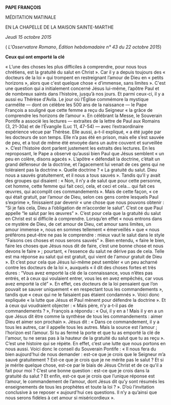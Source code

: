 **PAPE FRANÇOIS**

MÉDITATION MATINALE

EN LA CHAPELLE DE LA MAISON SAINTE-MARTHE

*Jeudi 15 octobre 2015*

( *L'Osservatore Romano*, *Édition hebdomadaire n° 43 du 22 octobre 2015*)

**Ceux qui ont emporté la clé**

« L’une des choses les plus difficiles à comprendre, pour nous tous chrétiens, est la gratuité du salut en Christ ». Car il y a depuis toujours des « docteurs de la loi » qui trompent en restreignant l’amour de Dieu en « petits horizons », alors que c'est quelque chose « d’immense, sans limites ». C'est une question qui a initialement concerné Jésus lui-même, l’apôtre Paul et de nombreux saints dans l’histoire, jusqu’à nos jours. Et parmi ceux-ci, il y a aussi eu Thérèse d'Avila. Le jour où l’Église commémore la mystique carmélite — dont on célèbre les 500 ans de la naissance — le Pape François a souligné que cette femme a reçu du Seigneur « la grâce de comprendre les horizons de l’amour ». En célébrant la Messe, le Souverain Pontife a associé les lectures — extraites de la lettre de Paul aux Romains (3, 21-30a) et de l’Évangile (Luc 11, 47-54) — avec l’extraordinaire expérience vécue par Thérèse. Elle aussi, a-t-il expliqué, « a été jugée par les docteurs de son temps. Elle n’a pas été en prison, mais elle s’est sauvée de peu, et a tout de même été envoyée dans un autre couvent et surveillée ». C’est l’histoire dont parlent justement les extraits des lectures. En les reproposant, le Pape a observé qu’aussi bien Paul que Jésus semblent « un peu en colère, disons agacés ». L’apôtre « défendait la doctrine, c’était un grand défenseur de la doctrine, et l’agacement lui venait de ces gens qui ne toléraient pas la doctrine ». Quelle doctrine ? « La gratuité du salut. Dieu nous a sauvés gratuitement, et il nous a tous sauvés ». Tandis qu’il y avait des groupes qui disaient : « Non, il n’y a de salut que pour cette personne, cet homme, cette femme qui fait ceci, cela, et ceci et cela... qui fait ces œuvres, qui accomplit ces commandements ». Mais de cette façon, « ce qui était gratuit, par l’amour de Dieu, selon ces gens contre lesquels Paul s’exprime », finissaient par devenir « une chose que nous pouvons obtenir : “Si je fais cela, Dieu a l’obligation de m’accorder le salut”. C’est ce que Paul appelle “le salut par les œuvres” ». C’est pour cela que la gratuité du salut en Christ est si difficile à comprendre. Lorsqu’en effet « nous entrons dans ce mystère de Dieu, de cet amour de Dieu, cet amour sans limites, un amour immense », nous en sommes tellement « émerveillés » que « nous préférons peut-être ne pas le comprendre : mieux vaut le salut dans le style “Faisons ces choses et nous serons sauvés” ». Bien entendu, « faire le bien, faire les choses que Jésus nous dit de faire, c’est une bonne chose et nous devons le faire » ; pourtant, « l’essence du salut ne dérive pas de cela. Telle est ma réponse au salut qui est gratuit, qui vient de l'amour gratuit de Dieu ». Et c’est pour cela que Jésus lui-même peut sembler « un peu acharné contre les docteurs de la loi », auxquels « il dit des choses fortes et très dures : “Vous avez emporté la clé de la connaissance, vous n’êtes pas entrés, et à ceux qui voulaient entrer, vous les en avez empêchés, car vous avez emporté la clé” ». En effet, ces docteurs de la loi pensaient que l’on pouvait se sauver uniquement « en respectant tous les commandements », tandis que « ceux qui ne le faisaient pas étaient condamnés ». Voici donc expliquée « la lutte que Jésus et Paul mènent pour défendre la doctrine ». Et à ceux qui voudraient objecter : « Mais père, n’y a-t-il pas de commandements ? », François a répondu : « Oui, il y en a ! Mais il y en a un que Jésus dit être comme la synthèse de tous les commandements : aimer Dieu et aimer son prochain ». Jésus dit : « Dans ce commandement, il y a tous les autres, car il appelle tous les autres. Mais la source est l’amour ; l’horizon est l’amour. Si tu as fermé la porte et que tu as emporté la clé de l'amour, tu ne seras pas à la hauteur de la gratuité du salut que tu as reçu ». C’est une histoire qui se répète. En effet, c’est une lutte que nous portons en nous aussi. Voici donc le conseil du Souverain Pontife : « Il nous fera du bien aujourd'hui de nous demander : est-ce que je crois que le Seigneur m’a sauvé gratuitement ? Est-ce que je crois que je ne mérite pas le salut ? Et si je mérite quelque chose, est-ce par le biais de Jésus Christ et de ce qu'il a fait pour moi ? C’est une bonne question : est-ce que je crois dans la gratuité du salut ? Et enfin, est-ce que je crois que l’unique réponse est l’amour, le commandement de l’amour, dont Jésus dit qu’y sont résumés les enseignements de tous les prophètes et toute la loi ? ». D’où l’invitation conclusive à se reposer « aujourd'hui ces questions. Il n’y a qu’ainsi que nous serons fidèles à cet amour si miséricordieux ».